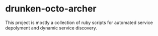 # drunken-octo-archer


This project is mostly a collection of ruby scripts for automated service depolyment and dynamic service discovery. 

